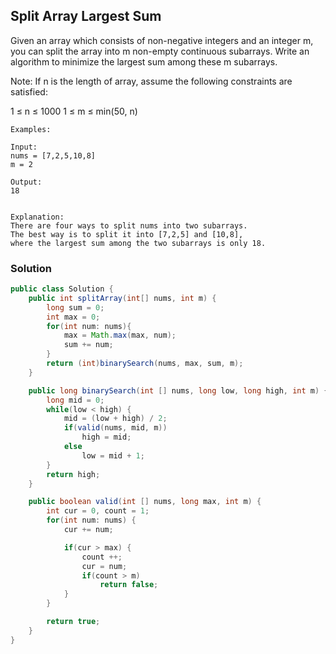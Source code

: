 ## Split Array Largest Sum

Given an array which consists of non-negative integers and an integer m, you can split the array into m non-empty continuous subarrays. Write an algorithm to minimize the largest sum among these m subarrays.

Note:
If n is the length of array, assume the following constraints are satisfied:

1 ≤ n ≤ 1000
1 ≤ m ≤ min(50, n)

```
Examples:

Input:
nums = [7,2,5,10,8]
m = 2

Output:
18


Explanation:
There are four ways to split nums into two subarrays.
The best way is to split it into [7,2,5] and [10,8],
where the largest sum among the two subarrays is only 18.
```

### Solution

```java
public class Solution {
    public int splitArray(int[] nums, int m) {
        long sum = 0;
        int max = 0;
        for(int num: nums){
            max = Math.max(max, num);
            sum += num;
        }
        return (int)binarySearch(nums, max, sum, m);
    }

    public long binarySearch(int [] nums, long low, long high, int m) {
        long mid = 0;
        while(low < high) {
            mid = (low + high) / 2;
            if(valid(nums, mid, m))
                high = mid;
            else
                low = mid + 1;
        }
        return high;
    }

    public boolean valid(int [] nums, long max, int m) {
        int cur = 0, count = 1;
        for(int num: nums) {
            cur += num;

            if(cur > max) {
                count ++;
                cur = num;
                if(count > m)
                    return false;
            }
        }

        return true;
    }
}
```

